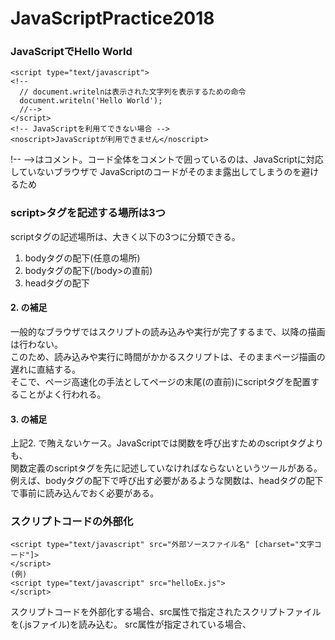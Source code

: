# JavaScriptPractice2018

### JavaScriptでHello World
```
<script type="text/javascript">
<!--
  // document.writelnは表示された文字列を表示するための命令
  document.writeln('Hello World');
  //-->
</script>
<!-- JavaScriptを利用てできない場合 -->
<noscript>JavaScriptが利用できません</noscript>

```
!-- -->はコメント。コード全体をコメントで囲っているのは、JavaScriptに対応していないブラウザで
JavaScriptのコードがそのまま露出してしまうのを避けるため

### script>タグを記述する場所は3つ
scriptタグの記述場所は、大きく以下の3つに分類できる。  
  1. bodyタグの配下(任意の場所)
  2. bodyタグの配下(/body>の直前)
  3. headタグの配下

#### 2. の補足
一般的なブラウザではスクリプトの読み込みや実行が完了するまで、以降の描画は行わない。  
このため、読み込みや実行に時間がかかるスクリプトは、そのままページ描画の遅れに直結する。  
そこで、ページ高速化の手法としてページの末尾(</body>の直前)にscriptタグを配置することがよく行われる。
#### 3. の補足
上記2. で賄えないケース。JavaScriptでは関数を呼び出すためのscriptタグよりも、  
関数定義のscriptタグを先に記述していなければならないというツールがある。
例えば、bodyタグの配下で呼び出す必要があるような関数は、headタグの配下で事前に読み込んでおく必要がある。

### スクリプトコードの外部化
```
<script type="text/javascript" src="外部ソースファイル名" [charset="文字コード"]>
</script>
(例)
<script type="text/javascript" src="helloEx.js">
</script>
```
スクリプトコードを外部化する場合、src属性で指定されたスクリプトファイルを(.jsファイル)を読み込む。
src属性が指定されている場合、<script>タグ配下の内容は無視される。

### アンカータグにスクリプトを埋め込む　JavaScript擬似プロトコル
scriptタグで記述する他、アンカータグにスクリプトを埋め込むことも可能。  
JavaScript擬似プロトコルとは、アンカータグのhref属性に「JavaScript:〜」の形式で、  
あたかもURLであるかのようにJavaScriptを埋め込むことも可能。
この記法をJavaScript擬似プロトコルと言う。
```
<a href="JavaScript:スクリプトコード">リンクテキスト</a>
```
例えば「リンクをクリックした時にダイアログを開きたい」という場面には、以下のように記述する。
```
<a href="JavaScript:window.alert('Hello, World!');">
```

### noscriptタグ JavaScript機能がオフの場合に情報を表示させる
ブラウザでは、JavaScriptの機能を自由にオフにすることができる。その場合に表示すべき  
コンテンツを表すのがnoscriptタグ。  

### 連想配列とオブジェクト
**JavaScriptにおいては、連想配列とオブジェクトは同一のもの。他の言語を学んだことがあ  
る人にとっては違和感を感じる。JavaScriptでは「連想配列」と「オブジェクト」という  
言葉は、単にその時々の使い方や文脈によって使い分けられているにすぎない。**

#### 連想配列の記法
```
var obj = {x:1, y:2, z:3};
```

#### ドット演算子とブラケット構文
|例|説明|
|:--|:--|
|オブジェクト名.プロパティ名|ドット演算子|
|オブジェクト名['プロパティ名']|ブラケット構文|

両者の違いを理解するために、以下のような例を考える
```
× obj.123
○ obj['123']
```
ドット演算子ではプロパティ名は識別子と見なされるため、識別子の命名規則に従っていない  
「123」のような名前は使えない。しかし、ブラケット構文ではプロパティ名はあくまでも文字列  
として指定するため、このような制限はない。  

### 関数リテラル
**JavaScriptでは、関数もデータ型の一種として扱われるのが特徴。  
つまり、JavaScriptでは関数も変数のように扱うことができる。**

### 未定義値(undefine)
未定義値(undefine)は、ある変数が定義されていないことを表す値。
以下のようなケースで返される。
* ある変数が宣言済みであるものの値を与えられていない
* 未定義のプロパティを参照した

実は、undefineはGlobalオブジェクトのプロパティで定義されたプロパティ。
よって通常のプロパティのように値を代入することも可能。ただし、このような使い方はしない。

### まとめ
|分類|データ型|概要|
|:--|:--|:--|
|基本型|数値型(number)|数値|
|基本型|文字列型(string)|シングルクオート/ダブルクオートで囲まれた0個以上の文字列|
|基本型|真偽型(boolean)|ture/false|
|基本型|特殊型(null/undefined)|値が未定義であることを表す|
|参照型|配列(array)|データの集合(各要素にインデックス番号でアクセス可能)|
|参照型|オブジェクト(object)|データの集合(各要素に名前でアクセス可能)|
|参照型|関数(function)|一連の処理(手続き)の集合|


### 等価演算(==)と同値演算(===)
同値演算(===)は変数の型も含めて比較する。変数の型も一致して初めてtureと判定される。  
不等価演算し(!=)と非同値演算し(!==)でも同様の関係。

### document.writelnについて
JavaScriptからページに文字列を出力するには、  
document.write、document.writeln  
を使用する。
writeとwritelnの違いは、最後に改行文字が付加されるかされないかの違いです。  
ただし、HTML上で改行をしたい場合は、改行させたい場所に"<br>"を差し込む。  
document.writelnの改行は、HTMLで改行を表す"<br>"ではなく、  
文字コードの改行である"\n"が付加されるのでブラウザ上では改行して表示されません。
（preタグ内であれば改行されます）  

### カンマ演算子
カンマ演算子はfor文で使うケースが多い。使用例は以下の通り。  
```
document.write('<pre>');
for(var i = 0, j = 0 ; i < 10, j < 10; i++, j++) {
	document.writeln('i * j = ' + (i * j) + '<br>');
//	document.writeln('i * j = ' + (i * j));
}
document.write('</pre>');
```

### with命令
同じオブジェクトを繰り返し呼び出す場合、以下のようにwith命令を利用するとオブジェクト名を省略でき、コードがシンプルになる。ただし、with命令は便利な反面、「ブロック内の処理速度が低下する」「そもそもコードが読みにくくなる(withによって修飾されるメソッドが曖昧になりやすい)」などの問題がある。そのため、実際のアプリケーションでは利用すべきではありません。
```
with(document) {
    writeln(Math.abs(-15));
    writeln(Math.max(10, 15));
    writeln(Math.min(-10, 0));
}
```

### Arrayオブジェクト
Arrayオブジェクトは、配列型の値を扱うためのオブジェクトで、配列に対する要素の追加削除、結合、並べ替えを行うための機能を提供する。
Arrayオブジェクトはリテラル表現を使って、
```
var ary = ['佐藤','鈴木','山田']
```
のように生成することもできますが、コンストラクタ経由で、次のように生成することもできる。コンストラクタ経由で次のように生成することもできる。
```
var ary = new Array('佐藤','鈴木','山田'); //指定要素で配列を生成
var ary = new Array(); //空の配列を生成
var ary = new Array(10); //指定サイズで空の配列を生成
```
ただし、コンストラクタを利用した構文は、意味的に曖昧になりやすい問題がある。  
例えば、
```
var ary = new Array(10);
```
は、「長さが10の配列」でしょうか、それとも「10という要素を持つ配列」でしょうか。いずれの意図であろうと、JavaScriptは前者として認識します。  
また、
```
var ary = new Array(-10);
```
は、「-10を要素として持つ」ことを意図したコードですが、JavaScriptは「-10の長さを持つ配列」を生成しようとして、結果、エラーとなります。
以上のような理由から、配列を生成するには最大限、配列リテラルを利用する。空の配列を生成するには、以下のように記述する。
```
var ary = [];
```

### 匿名オブジェクト(無名オブジェクト)
Objectオブジェクトの役割は、その他のオブジェクトに対して共通機能を提供することばかりではない。Objectオブジェクトを直接インスタンス化することで、ユーザーが自前のオブジェクトを定義するのに利用することもできます。
```
var obj = new Object();
```
このようなオブジェクトのことを「独自のオブジェクト名を持たない」という意味で匿名オブジェクトもしくは無名オブジェクトと呼ぶ。匿名オブジェクトは、作成した直後は、オブジェクト共通のプロパティ/メソッドの他はなんらのデータを持たない、言うなれば、からの器。この空っぽの器に対して、データ(つまり、プロパティ)を追加するには、以下のように記述するだけ。
```
obj.name  = 'ドクジロウ'
obj.birth = new Date(2005, 7, 15);
obj.old   = 5;
```
このように定義したプロパティは、通常のプロパティと同様、ドット演算子でアクセスすることができる。
```
document.writeln(obj.name);
```
匿名オブジェクトを利用すれば、その場限りしか使わず、再利用することのないようなちょっとした構造データを受け渡しする場合にも、いちいち記述するような「クラス」を定義する必要がありませんので、コードをシンプルに記述することができる(例えば、「関数で複数の値を返したい」などという場合は配列や匿名オブジェクトを利用すると便利)。  
なお、プロパティだけではなくメソッドを定義することもできる。ただし、一時的なデータの受け渡し目的で利用することが多い匿名オブジェクトで、メソッドを指定する機会はあまり多くないはず。  
また、匿名オブジェクトを生成するために、Objectオブジェクトではなく、以下のようにArray/Dateのような既存の組み込みオブジェクトを利用することもできる。
```
var obj = new Array();
obj.name = 'トクジロウ';
```
しかし、匿名オブジェクトを生成するために、これらの特定の目的を持ったオブジェクトをベースにする理由はない。かえって間違いやバグの元となる可能性がある。通常は、オブジェクトとして中性的な機能のみを持つObjectオブジェクトを使うべきです。

### Globalオブジェクト
parseInt()とか、encodeURI()とか、eval()とか。。。

# 関数
### 関数を定義する3つの方法
 1. function命令で定義する
 2. Functionコンストラクタ経由で定義する
 3. 関数リテラル表現で定義する

#### 1. function命令で定義する
関数を定義する場合の最も基本的なアプローチ
```
関数定義 function.js
function triangle(base, height) {
	return base * height / 2;
}

HTML実装
<head>
<meta charset="UTF-8">
<title>Hello world</title>
<script type="text/javascript" src="function.js">
</script>
</head>
...
<script type="text/javascript">
  document.writeln('三角形の面積(関数)' + triangle(5, 2));
</script>

```

#### 2. Functionコンストラクタ経由で定義する
JavaScriptは組み込みオブジェクトとしてFunctionオブジェクトを用意している。  
関数は、このFunctionオブジェクトのコンストラクタを利用して定義することも可能。  
ただし、特別な理由がない限り、あえてFunctionコンストラクタを利用するメリットはない。  
```
HTML内での実装
<script tyep="text/javascript">
  var triangle2 = new Function('base, height', 'return base * height / 2;');
  document.writeln('三角形の面積(Functionコンストラクタ)' + triangle2(5, 2));
</script>
```
しかし、1点だけFunctionコンストラクタには、function命令にはない重要な特徴がある。  
それは「Functionコンストラクタでは、引数や関数本体を文字列として定義できる」という点。  
```
HTML内での実装
<script tyep="text/javascript">
  var param = 'base, height';
  var formula = 'return base * height / 2;';
  var triangle = new Function(param, formula);
  document.writeln('三角形の面積(Functionコンストラクタ)' + triangle(5, 2));
</script>
```

#### 3. 関数リテラル表現で定義する
JavaScriptにおいて、関数はデータ型の一種。つまり、  
関数を変数に代入したり、ある関数の引数として渡したり、あるいは、戻り値として関数を返すことすら可能  
です。  
これによって、JavaScriptではじつに柔軟なコーディングが可能になる。
```
<script type="text/javascript">
  var triangle = function(base, height) {
    return base * height / 2;
    };
  document.writeln('三角形の面積(関数リテラル)' + triangle(5, 2));
</script>
```

#### 関数リテラルとfunction命令の違い
 - function命令 → 関数を直接定義している
 - 関数リテラル  → 「function(引数, 引数){...}」と名前のない関数を定義した上で、変数に格納している

#### 変数宣言にvar命令は必須
var命令を使わずに宣言された変数は全てグローバル変数とみなす
```
<script type="text/javascript">
	scope = 'Global';
	function getValue() {
	scope = 'Local';
	return scope;
	}
	document.writeln(getValue());	// Localを出力
	document.writeln(scope);	// Localを出力
</script>
```

#### ブロックレベルのスコープは存在しない
JavaやC言語などでは存在するブロックレベルのスコープは存在しない
```
// Java
if(true) {
	int i = 5;
}
System.out.println(i);	// エラー

// JavaScript
if(true) {
	int i = 5;
}
document.writeln(i);	// 5を出力
```

#### 関数リテラル/Functionコンストラクタにおけるスコープの違い
関数リテラルとFunctionコンストラクタは、いずれも匿名関するを定義するための機能を提供する。  
実は関数の中でこれらを利用した場合、スコープの解釈が異なる。
```
var scope = 'Global';

function checkScope() {
	var scope = 'Local';
	
	// 関数リテラル
	var f_lit = function() { return scope; };
	document.writeln(f_lit);	// Local
	
	// Functionコンストラクタ
	var f_con = new Function('return scope');
	document.writeln(f_con);	// Global
}
checkScope();
```

#### JavaScriptは引数をチェックしない
引数の数が、関数側で要求する数と異なる場合もこれをチェックしない  
以下の①~③の例は全て正常に終了する。
```
    <script type="text/javascript">
        function showMessage(value) {
            document.writeln(value);
        }
    </script>
<br>
    <script type="text/javascript">
        showMessage();			  // ①undefined
        showMessage('山田');		 // ②山田
        showMessage('山田', '鈴木');	// ③山田
    </script>
```
  
実際に与えられた引数の数と要求する引数の数を比較し、異なる場合にはエラーを返すという処理も実装可能。
```
    <script type="text/javascript">
        function showMessage(value) {
            if(arguments.length != 1 ) {
                throw new Error('引数の数が間違っています：' + arguments.length);
            }
            document.writeln(value);
        }
    </script>

<br>

    <script type="text/javascript">
        try {
            showMessage('山田' , '鈴木');
        } catch(e) {
            window.alert(e.message);
        }
    </script>
```

引数の数をチェックしないということは、JavaScriptでは全ての引数は省略可能であるということです。  
ただし多くのケースでは、引数がただ省略されただけでは、正しく動作しないことがほとんどです。  
そこで以下のように引数のデフォルト値を設定しておく必要があります。  
```
    <script type="text/javascript">
        function triangle(base, heigh) {
            if(base == undefined) {
                base = 1;
            }
            if(heigh == undefined) {
                heigh = 1;
            }
            return base * heigh / 2;
        }
    </script>

<br>

    <script type="text/javascript">
        document.writeln(triangle(5));  // 2.5
    </script>
```

---

### JavaScript Tips
コード全体をコメント構文で囲っているのは、JavaScriptに対応していない  
ブラウザでJavaScriptのコードがそのまま露出してしまうのを避けるため。  
古くからのお作法的な記述。現在はJavaScriptに対応していないブラウザは  
少なくなっておりコメントアウトは必ずしも必須ではない。

```
<script type="text/javascript">
<!--
// document.writelnは表示された文字列を表示するための命令
document.writeln('Hello World');
//-->
</script>
```

---

### 参考書
JavaScript本格入門 ～モダンスタイルによる基礎から現場での応用まで　　
https://www.amazon.co.jp/%E6%94%B9%E8%A8%82%E6%96%B0%E7%89%88JavaScript%E6%9C%AC%E6%A0%BC%E5%85%A5%E9%96%80-%EF%BD%9E%E3%83%A2%E3%83%80%E3%83%B3%E3%82%B9%E3%82%BF%E3%82%A4%E3%83%AB%E3%81%AB%E3%82%88%E3%82%8B%E5%9F%BA%E7%A4%8E%E3%81%8B%E3%82%89%E7%8F%BE%E5%A0%B4%E3%81%A7%E3%81%AE%E5%BF%9C%E7%94%A8%E3%81%BE%E3%81%A7-%E5%B1%B1%E7%94%B0-%E7%A5%A5%E5%AF%9B-ebook/dp/B01LYO6C1N?SubscriptionId=AKIAIXNEYMK6UFDZYSVQ&tag=tachbookrank-22&linkCode=xm2&camp=2025&creative=165953&creativeASIN=B01LYO6C1N
